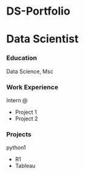 # DS-Portfolio
# Data Scientist

### Education
Data Science, Msc

### Work Experience
Intern @
- Project 1
- Project 2

### Projects
python1
- R1
- Tableau
